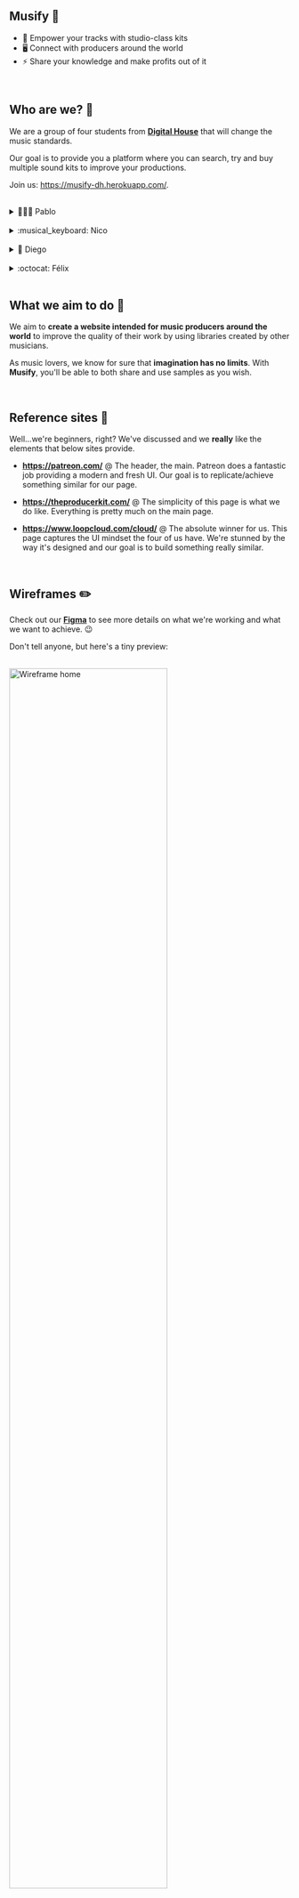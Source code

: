 ## <strong>Musify</strong> 🎵

- 🎺 Empower your tracks with studio-class kits
- 🖥️ Connect with producers around the world
- ⚡ Share your knowledge and make profits out of it

<br/>

## Who are we? 🔎

We are a group of four students from <strong>[Digital House]</strong> that will change the music standards.

Our goal is to provide you a platform where you can search, try and buy multiple sound kits to improve your productions.

Join us: https://musify-dh.herokuapp.com/.

<br/>

<details>
  <summary>👨🏻‍💻 Pablo</summary>
  <br/>
  I'm a 25 years old comp-sci student from Buenos Aires, Argentina. In my free times, I produce electronic music. I'm also a casual gamer and a big fan of the Half-Life universe.
  <br/>
  <br/>
  
  [<img align="left" alt="LinkedIn Pablo" width="22px" src="https://cdn.jsdelivr.net/npm/simple-icons@v3/icons/linkedin.svg"/>][linkedinpablo]
  [<img align="left" alt="Twitter logo" width="22px" src="https://cdn.jsdelivr.net/npm/simple-icons@v3/icons/twitter.svg"/>][twitterpablo]
  [<img align="left" alt="GitHub logo" width="22px" src="https://cdn.jsdelivr.net/npm/simple-icons@v3/icons/github.svg"/>][githubpablo]

</details>

<br/>

<details>
  <summary>:musical_keyboard: Nico</summary>
  <br/>
  26 years old Business Administration student from Buenos Aires, Argentina. I love to learn and listen about music theory stuff, instruments and anything related with the English rock band Muse. Also a casual gamer in my free time.
  <br/>
  <br/>
  
  [<img align="left" alt="LinkedIn Nico" width="22px" src="https://cdn.jsdelivr.net/npm/simple-icons@v3/icons/linkedin.svg"/>][linkedinnico]
  [<img align="left" alt="GitHub logo" width="22px" src="https://cdn.jsdelivr.net/npm/simple-icons@v3/icons/github.svg"/>][githubnico]

</details>

<br/>

<details>
  <summary>🎸 Diego</summary>
  <br/>
  Hi there! :raised_hand_with_fingers_splayed: My name is Diego and I am a 29 years old electronic engineer from Buenos Aires, Argentina. Passionate about music, guitarist by hobby. I love learning about everything, but, mainly, about art, philosophy and technology.
  <br/>
  <br/>
  
  [<img align="left" alt="LinkedIn Diego" width="22px" src="https://cdn.jsdelivr.net/npm/simple-icons@v3/icons/linkedin.svg"/>][linkedindiego]
  [<img align="left" alt="GitHub logo" width="22px" src="https://cdn.jsdelivr.net/npm/simple-icons@v3/icons/github.svg"/>][githubdiego]
</details>

<br/>

<details>
  <summary>:octocat: Félix</summary>
  <br/>
  Well, hey there! I'm a 22 years old psychology student, thinking about the idea of getting into academia or pursuing a tech career. Mediocre musician, professional progressive rock listener. The real embodiment of a Jack of all trades, but master of none!
  <br/>
  <br/>
  
  [<img align="left" alt="LinkedIn Félix" width="22px" src="https://cdn.jsdelivr.net/npm/simple-icons@v3/icons/linkedin.svg"/>][linkedinfelix]
  [<img align="left" alt="GitHub logo" width="22px" src="https://cdn.jsdelivr.net/npm/simple-icons@v3/icons/github.svg"/>][githubfelix]

</details>

<br/>

## What we aim to do 📌

We aim to <strong>create a website intended for music producers around the world</strong> to improve the quality of their work by using libraries created by other musicians.

As music lovers, we know for sure that <strong>imagination has no limits</strong>. With <strong>Musify</strong>, you'll be able to both share and use samples as you wish.

<br/>

## Reference sites 📃

Well...we're beginners, right? We've discussed and we <strong>really</strong> like the elements that below sites provide.

- <strong>https://patreon.com/</strong> @ The header, the main. Patreon does a fantastic job providing a modern and fresh UI. Our goal is to replicate/achieve something similar for our page.

- <strong>https://theproducerkit.com/</strong> @ The simplicity of this page is what we do like. Everything is pretty much on the main page.

- <strong>https://www.loopcloud.com/cloud/</strong> @ The absolute winner for us. This page captures the UI mindset the four of us have. We're stunned by the way it's designed and our goal is to build something really similar.

<br/>

## Wireframes ✏️

Check out our <strong>[Figma]</strong> to see more details on what we're working and what we want to achieve. 😉

Don't tell anyone, but here's a tiny preview:

<br/>

<img width="75%" src="https://i.imgur.com/zAExhD7.png" align="center" alt="Wireframe home" />

<img width="75%" src="https://i.imgur.com/Bq6wjOg.png" align="center" alt="Wireframe detalle del producto" />

<img width="75%" src="https://i.imgur.com/Zjr9jZO.png" align="center" alt="Wireframe cart" />

<img width="75%" src="https://i.imgur.com/gwg2jwr.png" align="center" alt="Wireframe register" />

<img width="75%" src="https://i.imgur.com/qBakogb.png" align="center" alt="Wireframe login" />

<!-- Pablo links -->

[linkedinpablo]: https://linkedin.com/in/pablocappetta
[twitterpablo]: https://twitter.com/pablocappetta
[githubpablo]: https://github.com/pablocappetta

<!-- Nico links -->

[linkedinnico]: https://linkedin.com/in/nicolasignacioacu
[githubnico]: https://github.com/nicoacu

<!-- Diego links -->

[linkedindiego]: https://www.linkedin.com/in/diegolcejas/
[githubdiego]: https://github.com/diegocejj

<!-- Felix links -->

[linkedinfelix]: https://linkedin.com/in/felix-hernandez-vieyra
[githubfelix]: https://github.com/Felix-Hz

<!-- Others -->

[digital house]: https://www.digitalhouse.com
[figma]: https://www.figma.com/file/C3W3cx8nyI5wKt7MubjCjZ/Musify?node-id=105%3A0

